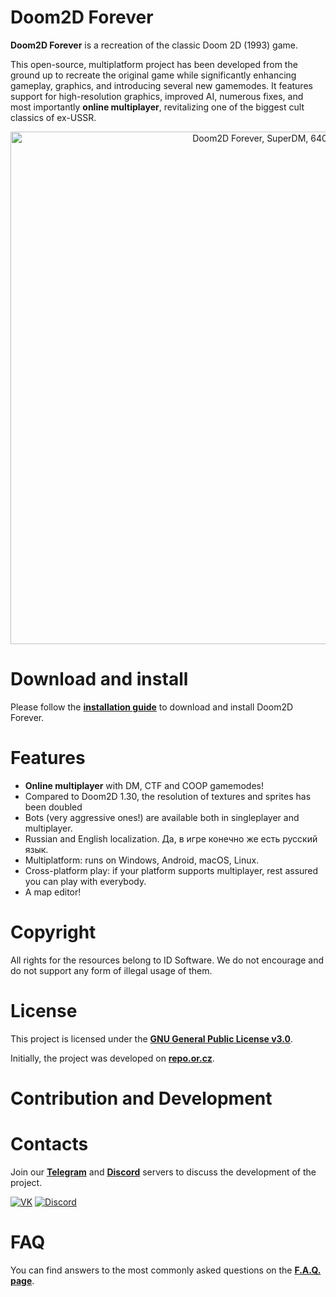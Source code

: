 # Doom2D Forever
**Doom2D Forever** is a recreation of the classic Doom 2D (1993) game.

This open-source, multiplatform project has been developed from the ground up to recreate the original game while significantly enhancing gameplay, graphics, and introducing several new gamemodes. It features support for high-resolution graphics, improved AI, numerous fixes, and most importantly **online multiplayer**, revitalizing one of the biggest cult classics of ex-USSR.
<p align="center">
    <img src="https://doom2d.org/doom2d_forever/about/DFsml.jpg" width="820" alt="Doom2D Forever, SuperDM, 640x480.">
</p>

# Download and install
Please follow the [**installation guide**](docs/INSTALL.md) to download and install Doom2D Forever.

# Features
- **Online multiplayer** with DM, CTF and COOP gamemodes!
- Compared to Doom2D 1.30, the resolution of textures and sprites has been doubled
- Bots (very aggressive ones!) are available both in singleplayer and multiplayer.
- Russian and English localization. Да, в игре конечно же есть русский язык.
- Multiplatform: runs on Windows, Android, macOS, Linux.
- Cross-platform play: if your platform supports multiplayer, rest assured you can play with everybody.
- A map editor!

# Copyright
All rights for the resources belong to ID Software. We do not encourage and do not support any form of illegal usage of them.

# License
This project is licensed under the [**GNU General Public License v3.0**](https://github.com/Doom2D/Doom2D-Forever/blob/master/COPYING).

Initially, the project was developed on [**repo.or.cz**](https://repo.or.cz/d2df-sdl.git/).

# Contribution and Development

# Contacts
Join our [**Telegram**](https://t.me/doom2d) and [**Discord**](https://discord.gg/sGpJwMy) servers to discuss the development of the project.

[![VK](https://img.shields.io/badge/Telegram-2CA5E0?style=flat-squeare&logo=telegram&logoColor=white)](https://t.me/doom2d)
[![Discord](https://img.shields.io/badge/chat-Discord-8c9eff?logo=discord&logoColor=ffffff)](https://discord.gg/sGpJwMy)
# FAQ
You can find answers to the most commonly asked questions on the [**F.A.Q. page**](docs/FAQ.md).